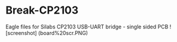 Break-CP2103
=========

Eagle files for Silabs CP2103 USB-UART bridge - single sided PCB
![screenshot] (board%20scr.PNG)

